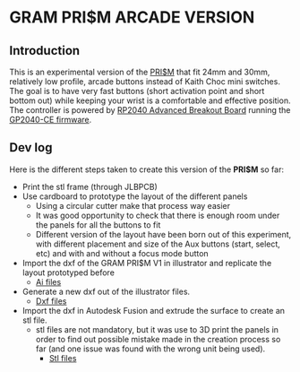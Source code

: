 # GRAM PRI$M ARCADE VERSION

## Introduction

This is an experimental version of the [PRI$M](https://github.com/GrammyMoney/GRAM-PRISM) that fit 24mm and 30mm, relatively low profile, arcade buttons instead of Kaith Choc mini switches.
The goal is to have very fast buttons (short activation point and short bottom out) while keeping your wrist is a comfortable and effective position.
The controller is powered by [RP2040 Advanced Breakout Board](https://github.com/OpenStickCommunity/Hardware/tree/main/RP2040%20Advanced%20Breakout%20Board) running the [GP2040-CE firmware](https://github.com/OpenStickCommunity/GP2040-CE).

## Dev log

Here is the different steps taken to create this version of the **PRI$M** so far:
- Print the stl frame (through JLBPCB)
- Use cardboard to prototype the layout of the different panels
    - Using a circular cutter make that process way easier
    - It was good opportunity to check that there is enough room under the panels for all the buttons to fit
    - Different version of the layout have been born out of this experiment, with different placement and size of the Aux buttons (start, select, etc) and with and without a focus mode button
- Import the dxf of the GRAM PRI$M V1 in illustrator and replicate the layout prototyped before
    - [Ai files](https://github.com/Avtom/GRAM-PRISM/tree/arcade-V1/Arcade%20%20v1/illustrator)
- Generate a new dxf out of the illustrator files.
    - [Dxf files](https://github.com/Avtom/GRAM-PRISM/tree/arcade-V1/Arcade%20%20v1/dxf)
- Import the dxf in Autodesk Fusion and extrude the surface to create an stl file.
    - stl files are not mandatory, but it was use to 3D print the panels in order to find out possible mistake made in the creation process so far (and one issue was found with the wrong unit being used). 
        - [Stl files](https://github.com/Avtom/GRAM-PRISM/tree/arcade-V1/Arcade%20%20v1/stl/stl%202mm%20thick)
